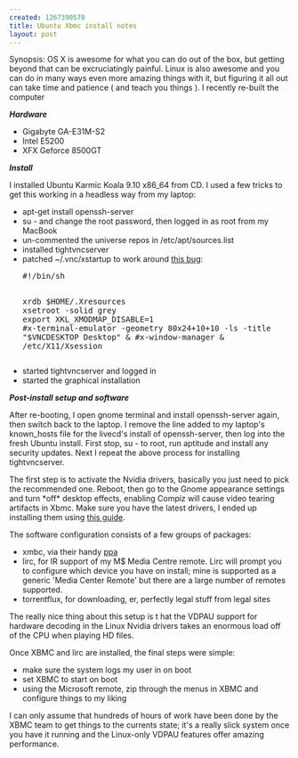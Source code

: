 ```yaml
--- 
created: 1267390570
title: Ubuntu Xbmc install notes
layout: post
---
```

<p>Synopsis: OS X is awesome for what you can do out of the box, but getting beyond that can be excruciatingly painful. Linux is also awesome and you can do in many ways even more amazing things with it, but figuring it all out can take time and patience ( and teach you things ). I recently re-built the computer</p>
<p><b><i>Hardware</i></b></p>
<ul>
  <li>Gigabyte GA-E31M-S2</li>

  <li>Intel E5200</li>

  <li>XFX Geforce 8500GT</li>
</ul>
<p><i><b>Install</b></i></p>
<p>I installed Ubuntu Karmic Koala 9.10 x86_64 from CD. I used a few tricks to get this working in a headless way from my laptop:</p>
<ul>
  <li>apt-get install openssh-server</li>

  <li>su - and change the root password, then logged in as root from my MacBook</li>

  <li>un-commented the universe repos in /etc/apt/sources.list</li>

  <li>installed tightvncserver</li>

  <li>patched ~/.vnc/xstartup to work around <a href="http://ubuntuforums.org/showthread.php?p=7161767#post7161767">this bug</a>:<br />
    <pre>
#!/bin/sh

xrdb $HOME/.Xresources
xsetroot -solid grey
export XKL_XMODMAP_DISABLE=1
#x-terminal-emulator -geometry 80x24+10+10 -ls -title "$VNCDESKTOP Desktop" &amp;
#x-window-manager &amp;
/etc/X11/Xsession
</pre>
  </li>

  <li>started tightvncserver and logged in</li>

  <li>started the graphical installation</li>
</ul>
<p><b><i>Post-install setup and software</i></b></p>
<p>After re-booting, I open gnome terminal and install openssh-server again, then switch back to the laptop. I remove the line added to my laptop's known_hosts file for the livecd's install of openssh-server, then log into the fresh Ubuntu install. First stop, su - to root, run aptitude and install any security updates. Next I repeat the above process for installing tightvncserver.</p>
<p>The first step is to activate the Nvidia drivers, basically you just need to pick the recommended one. Reboot, then go to the Gnome appearance settings and turn *off* desktop effects, enabling Compiz will cause video tearing artifacts in Xbmc. Make sure you have the latest drivers, I ended up installing them using <a href="http://is.gd/9qo2B">this guide</a>.</p>
<p>The software configuration consists of a few groups of packages:</p>
<ul>
  <li>xmbc, via their handy <a href="https://launchpad.net/~team-xbmc/+archive/ppa">ppa</a></li>

  <li>lirc, for IR support of my M$ Media Centre remote. Lirc will prompt you to configure which device you have on install; mine is supported as a generic 'Media Center Remote' but there are a large number of remotes supported.</li>

  <li>torrentflux, for downloading, er, perfectly legal stuff from legal sites</li>
</ul>
<p>The really nice thing about this setup is t hat the VDPAU support for hardware decoding in the Linux Nvidia drivers takes an enormous load off of the CPU when playing HD files.</p>
<p>Once XBMC and lirc are installed, the final steps were simple:</p>
<ul>
  <li>make sure the system logs my user in on boot</li>

  <li>set XBMC to start on boot</li>

  <li>using the Microsoft remote, zip through the menus in XBMC and configure things to my liking</li>
</ul>
<p>I can only assume that hundreds of hours of work have been done by the XBMC team to get things to the currents state; it's a really slick system once you have it running and the Linux-only VDPAU features offer amazing performance.</p>
